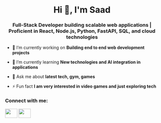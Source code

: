 <h1 align="center">Hi 👋, I'm Saad</h1>
<h3 align="center">Full-Stack Developer building scalable web applications | Proficient in React, Node.js, Python, FastAPI, SQL, and cloud technologies</h3>

- 🔭 I’m currently working on **Building end to end web development projects**

- 🌱 I’m currently learning **New technologies and AI integration in applications**

- 💬 Ask me about **latest tech, gym, games**

- ⚡ Fun fact **I am very interested in video games and just exploring tech**

<h3 align="left">Connect with me:</h3>
<p align="left">
<a href="https://www.linkedin.com/in/ssaaaaddshaikh/" target="blank"><img align="center" src="https://raw.githubusercontent.com/rahuldkjain/github-profile-readme-generator/master/src/images/icons/Social/linked-in-alt.svg" height="30" width="40" /></a>
<a href="https://x.com/ssaaaadd_sh" target="blank"><img align="center" src="https://raw.githubusercontent.com/rahuldkjain/github-profile-readme-generator/master/src/images/icons/Social/twitter.svg" height="30" width="40" /></a>
